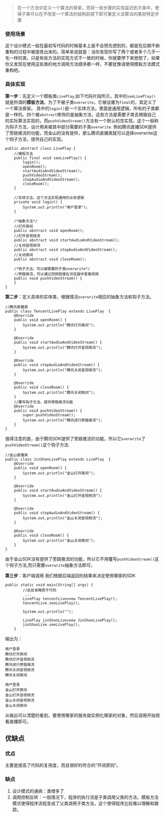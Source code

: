 > 在一个方法中定义一个算法的骨架，而将一些步骤的实现延迟到子类中，使得子类可以在不改变一个算法的结构前提下即可重定义该算法的某些特定步骤

### 使用场景

这个设计模式一般在最初写代码的时候基本上是不会预先想到的，都是在后期不断重构的过程中被提炼出来的。简单来说就是：当你发现你写了两个或者多个几乎一毛一样的类，只是有些方法的实现方式不一致的时候，你就要停下来想想了，如果你又发现在使用这些类的地方调用方法顺序都一样，不要犹豫请使用模板方法模式重构吧。

### 具体实现

**第一步**：先定义一个模板类`LivePlay`,如下代码片段所示，其中的`seeLivePlay()`就是所谓的**模板方法**，为了不被子类`overwrite`，它被设置为`final`的，其定义了一个算法骨架。 其中的`login()`是一个实体方法，里面是通用逻辑，所有的子类都是一样的。四个被`abstract`修饰的是抽象方法，这些方法是需要子类去根据自己的实际算法实现的，而`pushVideoStream()`方法有一个默认的空实现，这个一般称为钩子方法，设计用来被其中部分需要的子类`overwrite`. 例如腾讯直播SDK提供了旁路推流的功能，而金山的没有提供，那么腾讯直播类就可以选择overwrite这个钩子方法，提供自己的实现。

```text
public abstract class LivePlay {
    //模板方法
    public final void seeLivePlay() {
        login();
        openRoom();
        startAudioAndVideoStream();
        pushVideoStream();
        stopAudioAndVideoStream();
        closeRoom();
    }

    //实体方法，这个方法实现通用的业务逻辑
    private void login() {
        System.out.println("用户登录");
    }

    /*抽象方法*/
    //打开房间
    public abstract void openRoom();
    //打开音视频流
    public abstract void startAudioAndVideoStream();
    //关闭音视频流
    public abstract void stopAudioAndVideoStream();
    //关闭房间
    public abstract void closeRoom();

    /*钩子方法，可以被需要的子类overwrite*/
    //旁路推流，可以通过视频链接在浏览器中查看视频
    public void pushVideoStream() {
    }
}
```

**第二步**：定义具体的实体类，根据情况`overwrite`相应的抽象方法和钩子方法。

```text
//腾讯直播类
public class TencentLivePlay extends LivePlay  {
    @Override
    public void openRoom() {
        System.out.println("腾讯打开房间");
    }

    @Override
    public void startAudioAndVideoStream() {
        System.out.println("腾讯打开音视频流");
    }

    @Override
    public void stopAudioAndVideoStream() {
        System.out.println("腾讯关闭音视频流");
    }

    @Override
    public void closeRoom() {
        System.out.println("腾讯关闭房间");
    }
    //覆写钩子方法，提供旁路推流功能
    @Override
    public void pushVideoStream() {
        super.pushVideoStream();
        System.out.println("腾讯进行旁路推流");
    }
}
```

值得注意的是，由于腾讯SDK提供了旁路推流的功能，所以它`overwrite`了`pushVideoStream()`这个钩子方法.

```text
//金山直播类
public class JinShanLivePlay extends LivePlay  {
    @Override
    public void openRoom() {
        System.out.println("金山打开房间");
    }

    @Override
    public void startAudioAndVideoStream() {
        System.out.println("金山打开音视频流");
    }

    @Override
    public void stopAudioAndVideoStream() {
        System.out.println("金山关闭音视频流");
    }

    @Override
    public void closeRoom() {
        System.out.println("金山关闭房间");
    }
}
```

由于金山SDK没有提供了旁路推流的功能，所以它不用覆写`pushVideoStream()`这个钩子方法,而只需要`overwrite`抽象方法即可。

**第三步**：客户端调用 我们根据后端返回的结果来决定使用哪家的SDK

```text
public static void main(String[] args) {        
        //此处省略若干代码
         ...
        LivePlay tencentLive=new TencentLivePlay();
        tencentLive.seeLivePlay();

        System.out.println("");

        LivePlay jinShanLive=new JinShanLivePlay();
        jinShanLive.seeLivePlay();
    }
```

输出为：

```text
用户登录
腾讯打开房间
腾讯打开音视频流
腾讯进行旁路推流
腾讯关闭音视频流
腾讯关闭房间

用户登录
金山打开房间
金山打开音视频流
金山关闭音视频流
金山关闭房间
```

从输出可以清楚的看到，要使用哪家的服务就实例化哪家的对象，然后调用开始观看直播即可。

## 优缺点

### 优点

主要是提高了代码的复用度，而且很好的符合的“开闭原则”。

### 缺点

1. 设计模式的通病：类增多了
2. 调用控制反转：一般情况下，程序的执行流是子类调用父类的方法，模板方法模式使得程序流程变成了父类调用子类方法，这个使得程序比较难以理解和跟踪。